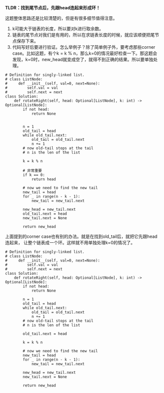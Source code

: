 **TLDR：找到尾节点后，先跟head连起来形成环！**

这题整体思路还是比较清楚的，但是有很多细节值得注意。

1. k可能大于链表的长度，所以要对k进行取余数。
2. 链表的尾节点对我们是有用的，所以在求链表长度的时候，就应该顺便把尾节点保存下来。
3. 代码写好后要进行验证。怎么举例子？除了简单例子外，要考虑那些corner case。比如这题，有个k = k % n，那么k=0的情况最好检查一下。那这题会发现，k=0时，new_head就变成空了，就得不到正确的结果。所以要单独处理。

```
# Definition for singly-linked list.
# class ListNode:
#     def __init__(self, val=0, next=None):
#         self.val = val
#         self.next = next
class Solution:
    def rotateRight(self, head: Optional[ListNode], k: int) -> Optional[ListNode]:
        if not head:
            return None

       
        n = 1
        old_tail = head
        while old_tail.next:
            old_tail = old_tail.next
            n += 1
        # now old-tail stops at the tail 
        # n is the len of the list

        k = k % n
        
        # 非常重要
        if k == 0:
            return head
        
        # now we need to find the new tail
        new_tail = head
        for _ in range(n - k - 1):
            new_tail = new_tail.next
        
        new_head = new_tail.next
        old_tail.next = head
        new_tail.next = None
        
        return new_head

```

上面提到的corner case也有别的办法。就是在找到old_tail后，就把它先跟head连起来， 让整个链表成一个环。这样就不用单独处理k=0的情况了。
```
# Definition for singly-linked list.
# class ListNode:
#     def __init__(self, val=0, next=None):
#         self.val = val
#         self.next = next
class Solution:
    def rotateRight(self, head: Optional[ListNode], k: int) -> Optional[ListNode]:
        if not head:
            return None
            
        n = 1
        old_tail = head
        while old_tail.next:
            old_tail = old_tail.next
            n += 1
        # now old-tail stops at the tail 
        # n is the len of the list
        
        old_tail.next = head
        
        k = k % n

        # now we need to find the new tail
        new_tail = head
        for _ in range(n - k - 1):
            new_tail = new_tail.next
        
        new_head = new_tail.next
        new_tail.next = None
        
        return new_head
```
